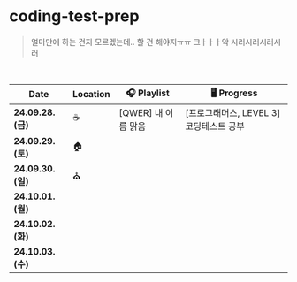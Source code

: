 # coding-test-prep

> 얼마만에 하는 건지 모르겠는데.. 할 건 해야지ㅠㅠ
> 크ㅏㅏㅏ악 시러시러시러시러

<br>

| Date             | Location | 🎧 Playlist           | 🖥️ Progress                             |
|------------------|----------|----------------------|-----------------------------------------|
| **24.09.28. (금)** | ☕️        | [QWER] 내 이름 맑음      | [프로그래머스, LEVEL 3] 코딩테스트 공부 |
| **24.09.29. (토)** | 🏠       |                      |                                         |
| **24.09.30. (일)** | ⛪️       |                      |                                         |
| **24.10.01. (월)** |          |                      |                                         |
| **24.10.02. (화)** |          |                      |                                         |
| **24.10.03. (수)** |          |                      |                                         |
